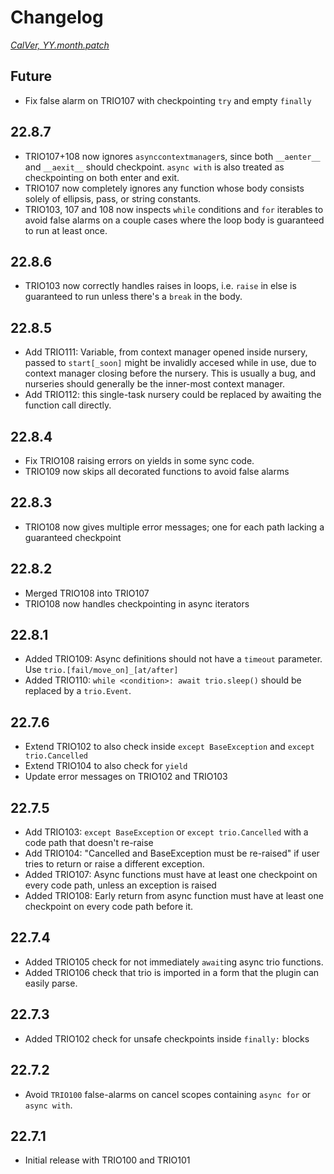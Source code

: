 # Changelog
*[CalVer, YY.month.patch](https://calver.org/)*

## Future
- Fix false alarm on TRIO107 with checkpointing `try` and empty `finally`

## 22.8.7
- TRIO107+108 now ignores `asynccontextmanager`s, since both `__aenter__` and `__aexit__` should checkpoint. `async with` is also treated as checkpointing on both enter and exit.
- TRIO107 now completely ignores any function whose body consists solely of ellipsis, pass, or string constants.
- TRIO103, 107 and 108 now inspects `while` conditions and `for` iterables to avoid false alarms on a couple cases where the loop body is guaranteed to run at least once.

## 22.8.6
- TRIO103 now correctly handles raises in loops, i.e. `raise` in else is guaranteed to run unless there's a `break` in the body.

## 22.8.5
- Add TRIO111: Variable, from context manager opened inside nursery, passed to `start[_soon]` might be invalidly accesed while in use, due to context manager closing before the nursery. This is usually a bug, and nurseries should generally be the inner-most context manager.
- Add TRIO112: this single-task nursery could be replaced by awaiting the function call directly.

## 22.8.4
- Fix TRIO108 raising errors on yields in some sync code.
- TRIO109 now skips all decorated functions to avoid false alarms

## 22.8.3
- TRIO108 now gives multiple error messages; one for each path lacking a guaranteed checkpoint

## 22.8.2
- Merged TRIO108 into TRIO107
- TRIO108 now handles checkpointing in async iterators

## 22.8.1
- Added TRIO109: Async definitions should not have a `timeout` parameter. Use `trio.[fail/move_on]_[at/after]`
- Added TRIO110: `while <condition>: await trio.sleep()` should be replaced by a `trio.Event`.

## 22.7.6
- Extend TRIO102 to also check inside `except BaseException` and `except trio.Cancelled`
- Extend TRIO104 to also check for `yield`
- Update error messages on TRIO102 and TRIO103

## 22.7.5
- Add TRIO103: `except BaseException` or `except trio.Cancelled` with a code path that doesn't re-raise
- Add TRIO104: "Cancelled and BaseException must be re-raised" if user tries to return or raise a different exception.
- Added TRIO107: Async functions must have at least one checkpoint on every code path, unless an exception is raised
- Added TRIO108: Early return from async function must have at least one checkpoint on every code path before it.

## 22.7.4
- Added TRIO105 check for not immediately `await`ing async trio functions.
- Added TRIO106 check that trio is imported in a form that the plugin can easily parse.

## 22.7.3
- Added TRIO102 check for unsafe checkpoints inside `finally:` blocks

## 22.7.2
- Avoid `TRIO100` false-alarms on cancel scopes containing `async for` or `async with`.

## 22.7.1
- Initial release with TRIO100 and TRIO101
